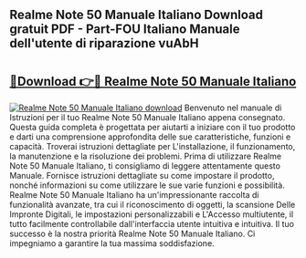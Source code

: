 ## Realme Note 50 Manuale Italiano Download gratuit PDF - Part-FOU Italiano Manuale dell'utente di riparazione vuAbH

# <h2><a href="http://dfa0mo.blite.top/?on=Realme+Note+50+Manuale+Italiano">🔗Download 👉🔴 Realme Note 50 Manuale Italiano</a></h2>

[![Realme Note 50 Manuale Italiano download](https://i.imgur.com/lujVjoI.png)](http://dfa0mo.blite.top/?on=Realme+Note+50+Manuale+Italiano)
Benvenuto nel manuale di Istruzioni per il tuo Realme Note 50 Manuale Italiano appena consegnato. Questa guida completa è progettata per aiutarti a iniziare con il tuo prodotto e darti una comprensione approfondita delle sue caratteristiche, funzioni e capacità. Troverai istruzioni dettagliate per L'installazione, il funzionamento, la manutenzione e la risoluzione dei problemi. Prima di utilizzare Realme Note 50 Manuale Italiano, ti consigliamo di leggere attentamente questo Manuale. Fornisce istruzioni dettagliate su come impostare il prodotto, nonché informazioni su come utilizzare le sue varie funzioni e possibilità. Realme Note 50 Manuale Italiano ha un'impressionante raccolta di funzionalità avanzate, tra cui il riconoscimento di oggetti, la scansione Delle Impronte Digitali, le impostazioni personalizzabili e L'Accesso multiutente, il tutto facilmente controllabile dall'interfaccia utente intuitiva e intuitiva. Il tuo successo è la nostra priorità Realme Note 50 Manuale Italiano. Ci impegniamo a garantire la tua massima soddisfazione.
